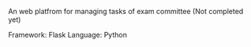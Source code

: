 An web platfrom for managing tasks of exam committee (Not completed yet)

Framework: Flask
Language: Python
